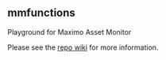 ## mmfunctions

Playground for Maximo Asset Monitor

Please see the [repo wiki](https://github.com/sedgewickmm18/mmfunctions/wiki) for more information.

